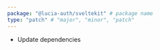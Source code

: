 ```yaml
---
package: "@lucia-auth/sveltekit" # package name
type: "patch" # "major", "minor", "patch"
---
```


- Update dependencies